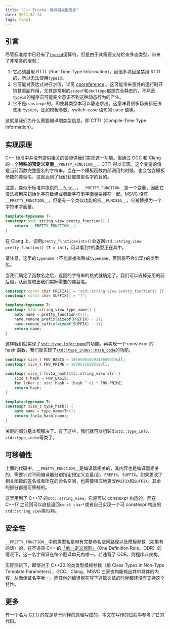```yaml
---
title: "C++ Tricks：编译期类型信息"
date: 2021-02-14
tags: [cpp]
---
```


## 引言

尽管标准库中已经有了[`typeid`](https://zh.cppreference.com/w/cpp/language/typeid)运算符，但是由于其需要支持检查多态类型，带来了非常多的限制：

1. 它必须启用 RTTI（Run-Time Type Information）。而很多项目是禁用 RTTI 的，所以无法使用`typeid`。
2. 它可能对表达式进行求值，详见 [cppreference](https://zh.cppreference.com/w/cpp/language/typeid) 。这可能带来意外的运行时开销甚至副作用，尤其是常用的`sizeof`和`decltype`都是完全静态的，不熟悉`typeid`的程序员可能完全意识不到这种动态行为的产生。
3. 它不是`constexpr`的，即使其类型本可以静态求出。这意味着很多场景都无法使用 `typeid`，比如模板参数、switch-case 语句的 case 值等。

这就是我们为什么需要编译期类型信息，即 CTTI（Compile-Time Type Information）。

## 实现原理

C++ 标准中并没有提供相关的设施供我们实现这一功能。但通过 GCC 和 Clang 的一个**特殊的预定义变量**`__PRETTY_FUNCTION__`，CTTI 得以实现。这个变量的值是当前函数完整签名的字符串。当在一个模板函数内部调用的时候，也会包含模板参数的类型名，这就达到了我们获取类型名字的目的。

注意，类似于标准中提供的[`__func__`](https://zh.cppreference.com/w/cpp/language/function#func)，`__PRETTY_FUNCTION__`是一个变量，因此它没法被用来初始化字符数组或者跟字符串字面量拼接在一起。MSVC 没有`__PRETTY_FUNCTION__`，但是有一个类似功能的宏`__FUNCSIG__`，它被替换为一个字符串字面量。

```cpp
template<typename T>
constexpr std::string_view pretty_function() {
    return __PRETTY_FUNCTION__;
}
```

在 Clang 上，调用`pretty_function<int>()`会返回`std::string_view pretty_function() [T = int]`，可以看到`T`的类型正在其中。

请注意，这里的`typename T`不能直接省略成`typename`，否则将不会出现`T`的类型名。

当我们确定了函数名之后，返回的字符串的格式就确定了。我们可以去掉无用的前后缀，从而提取出我们实际需要的类型名。

```cpp
constexpr const char PREFIX[] = "std::string_view pretty_function() [T = ";
constexpr const char SUFFIX[] = "]";

template<typename T>
constexpr std::string_view type_name() {
    auto name = pretty_function<T>();
    name.remove_prefix(sizeof(PREFIX) - 1);
    name.remove_suffix(sizeof(SUFFIX) - 1);
    return name;
}
```

这样我们就实现了[`std::type_info::name`](https://zh.cppreference.com/w/cpp/types/type_info/name)的功能。再实现一个 constexpr 的 hash 函数，我们就实现了[`std::type_index::hash_code`](https://zh.cppreference.com/w/cpp/types/type_index/hash_code)的功能。

```cpp
constexpr size_t FNV_BASIS = 14695981039346656037ull;
constexpr size_t FNV_PRIME = 1099511628211ull;

constexpr size_t fnv1a_hash(std::string_view str) {
    size_t hash = FNV_BASIS;
    for (char c: str) hash = (hash ^ c) * FNV_PRIME;
    return hash;
}

template<typename T>
constexpr size_t type_hash() {
    auto name = type_name<T>();
    return fnv1a_hash(name);
}
```

关键的部分基本都解决了。有了这些，我们就可以组装出`std::type_info`、`std::type_index`等类了。

## 可移植性

上面的代码中，`__PRETTY_FUNCTION__`是编译器相关的，其内容也是编译器相关的，需要针对不同编译器分别指定预定义变量/宏、`PREFIX`、`SUFFIX`。如果更改了相关函数的签名或者所在的命名空间，也需要相应地更改`PREFIX`和`SUFFIX`。其余的部分都是可移植的。

这里用到了 C++17 的`std::string_view`，它是可以 constexpr 构造的。而在 C++17 之前则可以直接返回`const char*`或者自己实现一个可 constexpr 构造的`std::string_view`类似物。

## 安全性

`__PRETTY_FUNCTION__`中的类型名是带有完整命名空间路径以及模板参数（如果有的话）的，在不违背 C++ 的[「单一定义规则」](https://zh.cppreference.com/w/cpp/language/definition)（One Definition Rule，ODR）的情况下，这一名字保证在每个翻译单元内唯一。若违背了 ODR，则程序非良构。

实际测试下，即使对于 C++20 的类类型模板参数（指 Class Types in Non-Type Template Parameters），GCC、Clang、MSVC 三家也均能输出其中具体的内容，从而保证名字唯一。而其他的编译器在写下这篇文章的时候都还没有支持这个特性。

## 更多

有一个名为 [CTTI](https://github.com/Manu343726/ctti) 的库是基于同样的原理写成的，本文在写作的过程中参考了它的代码。
